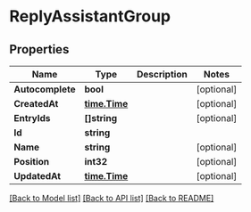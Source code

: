 # ReplyAssistantGroup

## Properties

Name | Type | Description | Notes
------------ | ------------- | ------------- | -------------
**Autocomplete** | **bool** |  | [optional] 
**CreatedAt** | [**time.Time**](time.Time.md) |  | [optional] 
**EntryIds** | **[]string** |  | [optional] 
**Id** | **string** |  | 
**Name** | **string** |  | [optional] 
**Position** | **int32** |  | [optional] 
**UpdatedAt** | [**time.Time**](time.Time.md) |  | [optional] 

[[Back to Model list]](../README.md#documentation-for-models) [[Back to API list]](../README.md#documentation-for-api-endpoints) [[Back to README]](../README.md)


